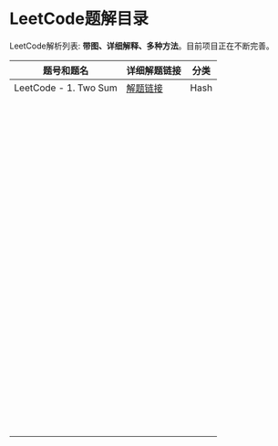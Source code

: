 # LeetCode题解目录

LeetCode解析列表: **带图、详细解释、多种方法**。目前项目正在不断完善。
<div align="center">

| 题号和题名            | 详细解题链接                                                 | 分类 |
| --------------------- | ------------------------------------------------------------ | ---- |
| LeetCode - 1. Two Sum | [解题链接](https://github.com/ZXZxin/ZXBlog/blob/master/%E5%88%B7%E9%A2%98/LeetCode/Data%20Structure/Map/LeetCode%20-%201.%20Two%20Sum(Hash).md) | Hash |
|                       |                                                              |      |
|                       |                                                              |      |
|                       |                                                              |      |
|                       |                                                              |      |
|                       |                                                              |      |
|                       |                                                              |      |
|                       |                                                              |      |
|                       |                                                              |      |
|                       |                                                              |      |
|                       |                                                              |      |
|                       |                                                              |      |
|                       |                                                              |      |
|                       |                                                              |      |
|                       |                                                              |      |
|                       |                                                              |      |
|                       |                                                              |      |
|                       |                                                              |      |
|                       |                                                              |      |
|                       |                                                              |      |
|                       |                                                              |      |
|                       |                                                              |      |
|                       |                                                              |      |
|                       |                                                              |      |
|                       |                                                              |      |
|                       |                                                              |      |
|                       |                                                              |      |
|                       |                                                              |      |
|                       |                                                              |      |
|                       |                                                              |      |
|                       |                                                              |      |
|                       |                                                              |      |
|                       |                                                              |      |
|                       |                                                              |      |
|                       |                                                              |      |
|                       |                                                              |      |
|                       |                                                              |      |
|                       |                                                              |      |
|                       |                                                              |      |
|                       |                                                              |      |
|                       |                                                              |      |
|                       |                                                              |      |
|                       |                                                              |      |
|                       |                                                              |      |
|                       |                                                              |      |
|                       |                                                              |      |
|                       |                                                              |      |
|                       |                                                              |      |
|                       |                                                              |      |
|                       |                                                              |      |
|                       |                                                              |      |
|                       |                                                              |      |
|                       |                                                              |      |
|                       |                                                              |      |
|                       |                                                              |      |
|                       |                                                              |      |
|                       |                                                              |      |
|                       |                                                              |      |
|                       |                                                              |      |
|                       |                                                              |      |
|                       |                                                              |      |
|                       |                                                              |      |
|                       |                                                              |      |
|                       |                                                              |      |
|                       |                                                              |      |
|                       |                                                              |      |
|                       |                                                              |      |
|                       |                                                              |      |
|                       |                                                              |      |
|                       |                                                              |      |
|                       |                                                              |      |
|                       |                                                              |      |
|                       |                                                              |      |
|                       |                                                              |      |
|                       |                                                              |      |
|                       |                                                              |      |
|                       |                                                              |      |
|                       |                                                              |      |
|                       |                                                              |      |
|                       |                                                              |      |
|                       |                                                              |      |
|                       |                                                              |      |
|                       |                                                              |      |
|                       |                                                              |      |
|                       |                                                              |      |
|                       |                                                              |      |
|                       |                                                              |      |
|                       |                                                              |      |
|                       |                                                              |      |
|                       |                                                              |      |
|                       |                                                              |      |
|                       |                                                              |      |
|                       |                                                              |      |
|                       |                                                              |      |
|                       |                                                              |      |
|                       |                                                              |      |
|                       |                                                              |      |
|                       |                                                              |      |
|                       |                                                              |      |
|                       |                                                              |      |

</div><br>